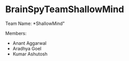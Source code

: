 # BrainSpyTeamShallowMind
  
Team Name: *ShallowMind"  

Members: 
* Anant Aggarwal
* Aradhya Goel
* Kumar Ashutosh
